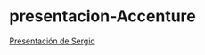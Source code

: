 # presentacion-Accenture
<a href="https://www.canva.com/design/DAGGZ7WCAbc/dejM1XQ_0xk88lW3OvrbtQ/edit?utm_content=DAGGZ7WCAbc&utm_campaign=designshare&utm_medium=link2&utm_source=sharebutton" rel="nofollow">Presentación de Sergio</a>

